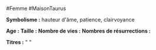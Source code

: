 #Femme #MaisonTaurus

**Symbolisme :** hauteur d'âme, patience, clairvoyance

**Age :**
**Taille :**
**Nombre de vies :**
**Nombres de résurrections :**

**Titres :** 
"
"

